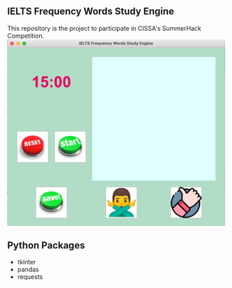 ## IELTS Frequency Words Study Engine
This repository is the project to participate in CISSA's SummerHack Competition.<br>
<img src="/images/UI.png" width="500">

## Python Packages
- tkinter <br>
- pandas <br>
- requests <br>
